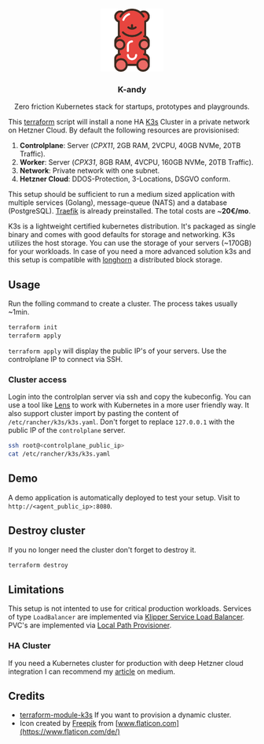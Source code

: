 <p align="center">
    <img src="logo.svg" width="128px" alt="k-andy logo"/>
</p>
<h3 align="center">K-andy</h3>
<p align="center">Zero friction Kubernetes stack for startups, prototypes and playgrounds.</p>


This [terraform](https://www.terraform.io/) script will install a none HA [K3s](https://rancher.com/docs/k3s/latest/en/) Cluster in a private network on Hetzner Cloud. By default the following resources are provisionised:

1. **Controlplane**: Server (_CPX11_, 2GB RAM, 2VCPU, 40GB NVMe, 20TB Traffic).
1. **Worker**: Server (_CPX31_, 8GB RAM, 4VCPU, 160GB NVMe, 20TB Traffic).
1. **Network**: Private network with one subnet.
1. **Hetzner Cloud**: DDOS-Protection, 3-Locations, DSGVO conform.

This setup should be sufficient to run a medium sized application with multiple services (Golang), message-queue (NATS) and a database (PostgreSQL). [Traefik](https://doc.traefik.io/traefik/) is already preinstalled. The total costs are ~**20€/mo**.

K3s is a lightweight certified kubernetes distribution. It's packaged as single binary and comes with good defaults for storage and networking. K3s utilizes the host storage. You can use the storage of your servers (~170GB) for your workloads. In case of you need a more advanced solution k3s and this setup is compatible with [longhorn](https://github.com/longhorn/longhorn) a distributed block storage.

## Usage

Run the folling command to create a cluster. The process takes usually ~1min.

```sh
terraform init
terraform apply
```

`terraform apply` will display the public IP's of your servers. Use the controlplane IP to connect via SSH.

### Cluster access

Login into the controlplan server via ssh and copy the kubeconfig. You can use a tool like [Lens](https://k8slens.dev/) to work with Kubernetes in a more user friendly way. It also support cluster import by pasting the content of `/etc/rancher/k3s/k3s.yaml`. Don't forget to replace `127.0.0.1` with the public IP of the `controlplane` server.

```sh
ssh root@<controlplane_public_ip>
cat /etc/rancher/k3s/k3s.yaml
```

## Demo

A demo application is automatically deployed to test your setup. Visit to `http://<agent_public_ip>:8080`.

## Destroy cluster

If you no longer need the cluster don't forget to destroy it.

```sh
terraform destroy
```

## Limitations

This setup is not intented to use for critical production workloads. Services of type `LoadBalancer` are implemented via [Klipper Service Load Balancer](https://github.com/k3s-io/klipper-lb). PVC's are implemented via [Local Path Provisioner](https://github.com/rancher/local-path-provisioner).

### HA Cluster

If you need a Kubernetes cluster for production with deep Hetzner cloud integration I can recommend my [article](https://dustindeus.medium.com/managed-kubernetes-cluster-ha-for-side-projects-47f74e2f9436) on medium.

## Credits

- [terraform-module-k3s](https://github.com/xunleii/terraform-module-k3s/issues/50) If you want to provision a dynamic cluster.
- Icon created by [Freepik](https://www.freepik.com) from [www.flaticon.com](https://www.flaticon.com/de/)